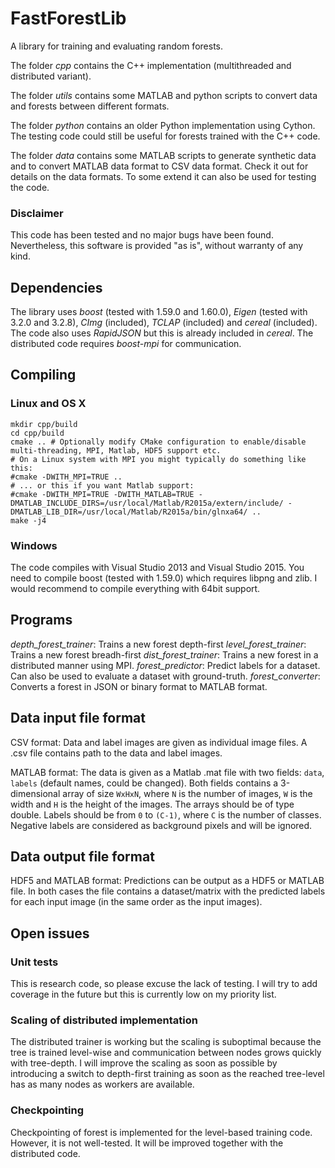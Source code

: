 # FastForestLib

A library for training and evaluating random forests.

The folder _cpp_ contains the C++ implementation (multithreaded and distributed variant).

The folder _utils_ contains some MATLAB and python scripts to convert data and forests between different formats.

The folder _python_ contains an older Python implementation using Cython. The testing code could still be useful for forests trained with the C++ code.

The folder _data_ contains some MATLAB scripts to generate synthetic data and to convert MATLAB data format to CSV data format. Check it out for details on the data formats. To some extend it can also be used for testing the code.

### Disclaimer ###

This code has been tested and no major bugs have been found. Nevertheless, this software is provided "as is", without warranty of any kind.

## Dependencies
The library uses _boost_ (tested with 1.59.0 and 1.60.0), _Eigen_ (tested with 3.2.0 and 3.2.8), _CImg_ (included), _TCLAP_ (included) and _cereal_ (included). The code also uses _RapidJSON_ but this is already included in _cereal_.
The distributed code requires _boost-mpi_ for communication.

## Compiling

### Linux and OS X

```
mkdir cpp/build
cd cpp/build
cmake .. # Optionally modify CMake configuration to enable/disable multi-threading, MPI, Matlab, HDF5 support etc.
# On a Linux system with MPI you might typically do something like this:
#cmake -DWITH_MPI=TRUE ..
# ... or this if you want Matlab support:
#cmake -DWITH_MPI=TRUE -DWITH_MATLAB=TRUE -DMATLAB_INCLUDE_DIRS=/usr/local/Matlab/R2015a/extern/include/ -DMATLAB_LIB_DIR=/usr/local/Matlab/R2015a/bin/glnxa64/ ..
make -j4
```

### Windows

The code compiles with Visual Studio 2013 and Visual Studio 2015. You need to compile boost (tested with 1.59.0) which requires libpng and zlib.
I would recommend to compile everything with 64bit support.

## Programs
_depth_forest_trainer_: Trains a new forest depth-first
_level_forest_trainer_: Trains a new forest breadh-first
_dist_forest_trainer_: Trains a new forest in a distributed manner using MPI.
_forest_predictor_: Predict labels for a dataset. Can also be used to evaluate a dataset with ground-truth.
_forest_converter_: Converts a forest in JSON or binary format to MATLAB format.

## Data input file format

CSV format:
Data and label images are given as individual image files. A .csv file contains path to the data and label images.

MATLAB format:
The data is given as a Matlab .mat file with two fields: `data`, `labels` (default names, could be changed).
Both fields contains a 3-dimensional array of size `WxHxN`,
where `N` is the number of images, `W` is the width and `H` is the height of the images.
The arrays should be of type double.
Labels should be from `0` to `(C-1)`, where `C` is the number of classes. Negative labels are considered as background pixels and will be ignored.

## Data output file format

HDF5 and MATLAB format:
Predictions can be output as a HDF5 or MATLAB file. In both cases the file contains a dataset/matrix with the predicted labels for each input image (in the same order as the input images).

## Open issues

### Unit tests

This is research code, so please excuse the lack of testing. I will try to add coverage in the future but this is currently low on my priority list.

### Scaling of distributed implementation

The distributed trainer is working but the scaling is suboptimal because the tree is trained level-wise and communication between nodes grows quickly with tree-depth. I will improve the scaling as soon as possible by introducing a switch to depth-first training as soon as the reached tree-level has as many nodes as workers are available.

### Checkpointing

Checkpointing of forest is implemented for the level-based training code. However, it is not well-tested. It will be improved together with the distributed code.
